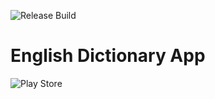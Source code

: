 ![Release Build](https://github.com/ayitinya/english-dictionary-app/actions/workflows/build_release_bundle.yml/badge.svg)

# English Dictionary App

![Play Store](https://playbadges.pavi2410.me/badge/full?id=com.ayitinya.englishdictionary)

